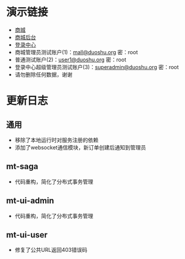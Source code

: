 # 演示链接
- [商城](https://www.duoshu.org)
- [商城后台](https://www.duoshu.org/admin)
- [登录中心](https://auth.duoshu.org)
- 商城管理员测试账户(1)：mall@duoshu.org 密：root
- 普通测试账户(2)：user1@duoshu.org 密：root
- 登录中心超级管理员测试账户(3)：superadmin@duoshu.org 密：root
- 请勿删除任何数据，谢谢
# 更新日志
## 通用
- 移除了本地运行时对服务注册的依赖
- 添加了websocket通信模块，新订单创建后通知到管理员
## mt-saga
- 代码重构，简化了分布式事务管理
## mt-ui-admin
- 代码重构，简化了分布式事务管理
## mt-ui-user
- 修复了公共URL返回403错误码
